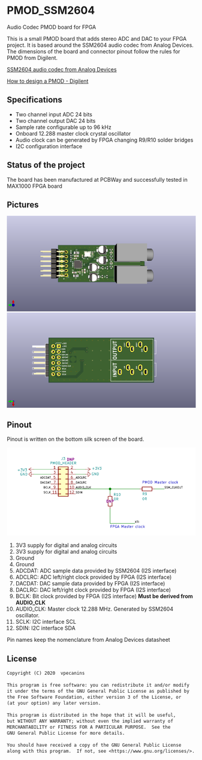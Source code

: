 # PMOD_SSM2604
Audio Codec PMOD board for FPGA

This is a small PMOD board that adds stereo ADC and DAC to your FPGA project. 
It is based around the SSM2604 audio codec from Analog Devices. The dimensions
of the board and connector pinout follow the rules for PMOD from Digilent.

[SSM2604 audio codec from Analog Devices](https://www.analog.com/en/products/ssm2604.html)

[How to design a PMOD - Digilent](https://blog.digilentinc.com/how-to-design-a-pmod-best-practices/)

## Specifications
- Two channel input ADC 24 bits
- Two channel output DAC 24 bits
- Sample rate configurable up to 96 kHz
- Onboard 12.288 master clock crystal oscillator
- Audio clock can be generated by FPGA changing R9/R10 solder bridges
- I2C configuration interface

## Status of the project

The board has been manufactured at PCBWay and successfully tested in MAX1000 FPGA board

## Pictures

![top](/pmod_audio_top.png "Top")
![bottom](/pmod_audio_bottom.png "Bottom")

## Pinout

Pinout is written on the bottom silk screen of the board.

![pinout](/pinout.png "pinout")

1. 3V3 supply for digital and analog circuits
2. 3V3 supply for digital and analog circuits
3. Ground
4. Ground
5. ADCDAT: ADC sample data provided by SSM2604 (I2S interface)
6. ADCLRC: ADC left/right clock provided by FPGA (I2S interface)
7. DACDAT: DAC sample data provided by FPGA (I2S interface)
8. DACLRC: DAC left/right clock provided by FPGA (I2S interface)
9. BCLK: Bit clock provided by FPGA (I2S interface) **Must be derived from AUDIO_CLK**
10. AUDIO_CLK: Master clock 12.288 MHz. Generated by SSM2604 oscillator.
11. SCLK: I2C interface SCL
12. SDIN: I2C interface SDA

Pin names keep the nomenclature from Analog Devices datasheet

## License
	
    Copyright (C) 2020  vpecanins

    This program is free software: you can redistribute it and/or modify
    it under the terms of the GNU General Public License as published by
    the Free Software Foundation, either version 3 of the License, or
    (at your option) any later version.

    This program is distributed in the hope that it will be useful,
    but WITHOUT ANY WARRANTY; without even the implied warranty of
    MERCHANTABILITY or FITNESS FOR A PARTICULAR PURPOSE.  See the
    GNU General Public License for more details.

    You should have received a copy of the GNU General Public License
    along with this program.  If not, see <https://www.gnu.org/licenses/>.
    
   
